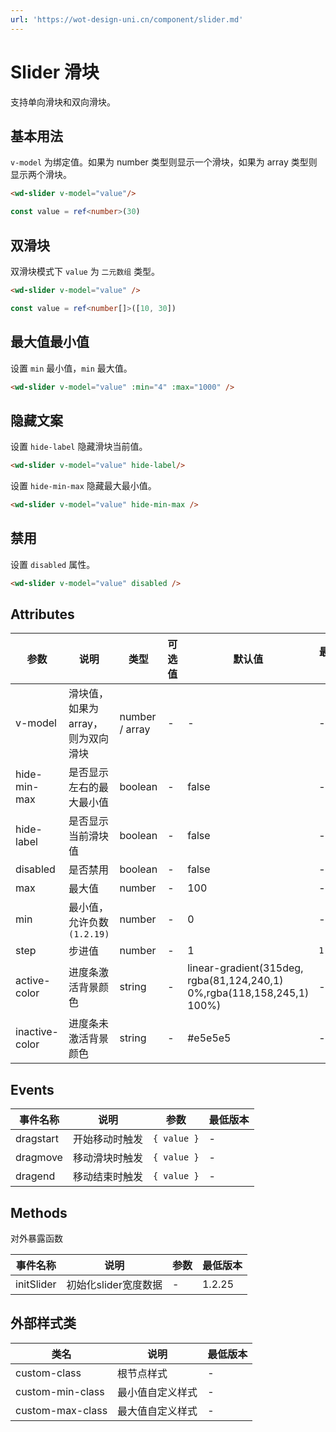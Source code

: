 ```yaml
---
url: 'https://wot-design-uni.cn/component/slider.md'
---
```

# Slider 滑块

支持单向滑块和双向滑块。

## 基本用法

`v-model` 为绑定值。如果为 number 类型则显示一个滑块，如果为 array 类型则显示两个滑块。

```html
<wd-slider v-model="value"/>
```

```typescript
const value = ref<number>(30)
```

## 双滑块

双滑块模式下 `value` 为 `二元数组` 类型。

```html
<wd-slider v-model="value" />
```

```typescript
const value = ref<number[]>([10, 30])
```

## 最大值最小值

设置 `min` 最小值，`min` 最大值。

```html
<wd-slider v-model="value" :min="4" :max="1000" />
```

## 隐藏文案

设置 `hide-label` 隐藏滑块当前值。

```html
<wd-slider v-model="value" hide-label/>
```

设置 `hide-min-max` 隐藏最大最小值。

```html
<wd-slider v-model="value" hide-min-max />
```

## 禁用

设置 `disabled` 属性。

```html
<wd-slider v-model="value" disabled />
```

## Attributes

| 参数 | 说明                        | 类型 | 可选值 | 默认值 | 最低版本 |
|-----|---------------------------|-----|-------|-------|-------|
| v-model | 	滑块值，如果为array，则为双向滑块      |	number / array | - | - | - |
| hide-min-max | 是否显示左右的最大最小值              |	boolean |	- |	false | - |
| hide-label | 是否显示当前滑块值                 | boolean | - | false | - |
| disabled | 是否禁用                      | boolean | - | false | - |
| max | 最大值                       | number | - | 100 | - |
| min | 最小值，允许负数`(1.2.19)` | number | - | 0 | - |
| step | 步进值                       | number | - | 1 | `1.2.19` |
| active-color | 进度条激活背景颜色                 | string | - | linear-gradient(315deg, rgba(81,124,240,1) 0%,rgba(118,158,245,1) 100%) | - |
| inactive-color | 进度条未激活背景颜色                | string | - | #e5e5e5 | - |

## Events

| 事件名称 | 说明 | 参数 | 最低版本 |
|---------|-----|-----|---------|
| dragstart | 开始移动时触发 | `{ value }` | - |
| dragmove | 移动滑块时触发 | `{ value }` | - |
| dragend | 移动结束时触发 | `{ value }` | - |

## Methods

对外暴露函数

| 事件名称 | 说明 | 参数 | 最低版本 |
|--------|------|-----|---------|
| initSlider | 初始化slider宽度数据 | - | 1.2.25 |

## 外部样式类

| 类名 | 说明 | 最低版本 |
|-----|------|--------|
| custom-class | 根节点样式 | - |
| custom-min-class | 最小值自定义样式 | - |
| custom-max-class | 最大值自定义样式 | - |
